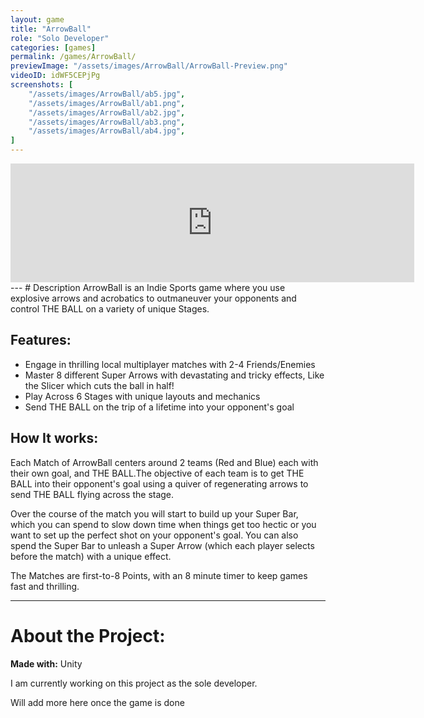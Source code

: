 ```yaml
---
layout: game
title: "ArrowBall"
role: "Solo Developer"
categories: [games]
permalink: /games/ArrowBall/
previewImage: "/assets/images/ArrowBall/ArrowBall-Preview.png"
videoID: idWF5CEPjPg
screenshots: [
    "/assets/images/ArrowBall/ab5.jpg",
    "/assets/images/ArrowBall/ab1.png",
    "/assets/images/ArrowBall/ab2.jpg",
    "/assets/images/ArrowBall/ab3.png",
    "/assets/images/ArrowBall/ab4.jpg",
]
---
```

<div class="google-play-badge__container">
<iframe src="https://store.steampowered.com/widget/1307310/" frameborder="0" width="646" height="190"></iframe>
</div>
---
# Description
ArrowBall is an Indie Sports game where you use explosive arrows and acrobatics to outmaneuver your opponents and control THE BALL on a variety of unique Stages.

## Features:
*  Engage in thrilling local multiplayer matches with 2-4 Friends/Enemies
* Master 8 different Super Arrows with devastating and tricky effects, Like the Slicer which cuts the ball in half!
*  Play Across 6 Stages with unique layouts and mechanics
*  Send THE BALL on the trip of a lifetime into your opponent's goal

## How It works:
Each Match of ArrowBall centers around 2 teams (Red and Blue) each with their own goal, and THE BALL.The objective of each team is to get THE BALL into their opponent's goal using a quiver of regenerating arrows to send THE BALL flying across the stage.

Over the course of the match you will start to build up your Super Bar, which you can spend to slow down time when things get too hectic or you want to set up the perfect shot on your opponent's goal. You can also spend the Super Bar to unleash a Super Arrow (which each player selects before the match) with a unique effect.

The Matches are first-to-8 Points, with an 8 minute timer to keep games fast and thrilling. 

---
# About the Project:
**Made with:** Unity

I am currently working on this project as the sole developer.

Will add more here once the game is done